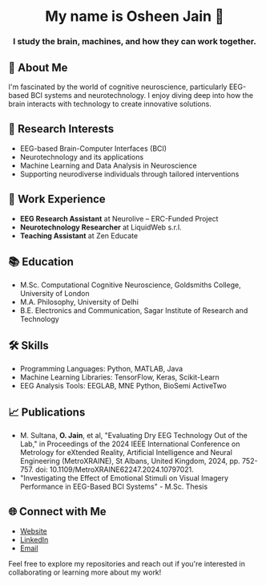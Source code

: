<h1 align="center"> My name is Osheen Jain 👋</h1>

<h3 align="center"> I study the brain, machines, and how they can work together. </h3>

## 🧠 About Me

I'm fascinated by the world of cognitive neuroscience, particularly EEG-based BCI systems and neurotechnology. I enjoy diving deep into how the brain interacts with technology to create innovative solutions.

## 🔬 Research Interests

- EEG-based Brain-Computer Interfaces (BCI)
- Neurotechnology and its applications
- Machine Learning and Data Analysis in Neuroscience
- Supporting neurodiverse individuals through tailored interventions

## 💼 Work Experience

- **EEG Research Assistant** at Neurolive – ERC-Funded Project
- **Neurotechnology Researcher** at LiquidWeb s.r.l.
- **Teaching Assistant** at Zen Educate

## 📚 Education

- M.Sc. Computational Cognitive Neuroscience, Goldsmiths College, University of London
- M.A. Philosophy, University of Delhi
- B.E. Electronics and Communication, Sagar Institute of Research and Technology

## 🛠️ Skills

- Programming Languages: Python, MATLAB, Java
- Machine Learning Libraries: TensorFlow, Keras, Scikit-Learn
- EEG Analysis Tools: EEGLAB, MNE Python, BioSemi ActiveTwo

## 📈 Publications

- M. Sultana, **O. Jain**, et al,  "Evaluating Dry EEG Technology Out of the Lab," in Proceedings of the 2024 IEEE International Conference on Metrology for eXtended Reality, Artificial Intelligence and Neural Engineering (MetroXRAINE), St Albans, United Kingdom, 2024, pp. 752-757. doi: 10.1109/MetroXRAINE62247.2024.10797021.
- "Investigating the Effect of Emotional Stimuli on Visual Imagery Performance in EEG-Based BCI Systems" - M.Sc. Thesis

## 🌐 Connect with Me

- [Website](http://www.osheenjain.com)
- [LinkedIn](https://www.linkedin.com/in/osheenjain)
- [Email](mailto:osheen.jain@example.com)

Feel free to explore my repositories and reach out if you're interested in collaborating or learning more about my work!
